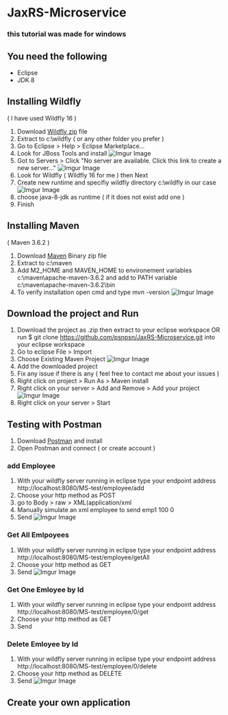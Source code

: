 # JaxRS-Microservice
### this tutorial was made for windows
## You need the following
 - Eclipse
 - JDK 8
## Installing Wildfly
( I have used Wildfly 16 )
 1. Download [Wildfly zip](https://wildfly.org/downloads/) file
 2. Extract to c:\wildfly ( or any other folder you prefer )
 3. Go to Eclipse > Help > Eclipse Marketplace...
 4. Look for JBoss Tools and install
 ![Imgur Image](https://i.imgur.com/m0Pmzci.png)
 5. Got to Servers > Click "No server are available. Click this link to create a new server..."
 ![Imgur Image](https://i.imgur.com/FM5QQzj.png)
 6. Look for Wildfly ( Wildfly 16 for me ) then Next
 7. Create new runtime and specifiy wildfly directory c:\wildfly in our case
 ![Imgur Image](https://i.imgur.com/QKPSDw5.png)
 8. choose java-8-jdk as runtime ( if it does not exist add one )
 9. Finish
 

## Installing Maven
( Maven 3.6.2 )
  1. Download [Maven](https://maven.apache.org/download.cgi) Binary zip file
  2. Extract to c:\maven
  3. Add M2_HOME and MAVEN_HOME to environement variables c:\maven\apache-maven-3.6.2 and add to PATH variable c:\maven\apache-maven-3.6.2\bin
  4. To verify installation open cmd and type mvn -version
  ![Imgur Image](https://i.imgur.com/T3zFJsr.png)
  
## Download the project and Run

  1. Download the project as .zip then extract to your eclipse workspace OR run $ git clone https://github.com/psnpsn/JaxRS-Microservice.git into your eclipse workspace
  2. Go to eclipse File > Import
  3. Choose Existing Maven Project
  ![Imgur Image](https://i.imgur.com/qOcCjXM.png)
  4. Add the downloaded project
  5. Fix any issue if there is any ( feel free to contact me about your issues )
  6. Right click on project > Run As > Maven install
  7. Right click on your server > Add and Remove > Add your project
  ![Imgur Image](https://i.imgur.com/IbdLfdV.png)
  8. Right click on your server > Start
  
## Testing with Postman
  
  1. Download [Postman](https://www.getpostman.com/downloads/) and install
  2. Open Postman and connect ( or create account )
  
  ### add Employee
  1. With your wildfly server running in eclipse type your endpoint address http://localhost:8080/MS-test/employee/add
  2. Choose your http method as POST
  3. go to Body > raw > XML(application/xml
  4. Manually simulate an xml employee to send 
    <employee>
	    <name>emp1</name>
	    <salary>100</salary>
	    <id>0</id>
    </employee>
  5. Send
  ![Imgur Image](https://i.imgur.com/ubMHESY.png)
  ### Get All Emlpoyees
  1. With your wildfly server running in eclipse type your endpoint address http://localhost:8080/MS-test/employee/getAll
  2. Choose your http method as GET
  3. Send
  ![Imgur Image](https://i.imgur.com/MJ3RmIL.png)
  ### Get One Emloyee by Id 
  1. With your wildfly server running in eclipse type your endpoint address http://localhost:8080/MS-test/employee/0/get
  2. Choose your http method as GET
  3. Send
  ### Delete Emloyee by Id 
  1. With your wildfly server running in eclipse type your endpoint address http://localhost:8080/MS-test/employee/0/delete
  2. Choose your http method as DELETE
  3. Send
  ![Imgur Image](https://i.imgur.com/0XY9Rog.png)
  
  
## Create your own application
  
  

